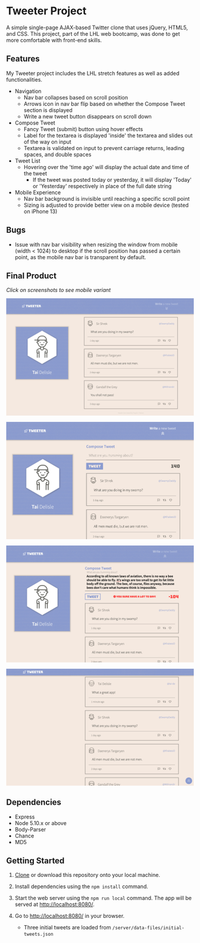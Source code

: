 # Tweeter Project

A simple single-page AJAX-based Twitter clone that uses jQuery, HTML5, and CSS. This project, part of the LHL web bootcamp, was done to get more comfortable with front-end skills.

## Features

My Tweeter project includes the LHL stretch features as well as added functionalities.

- Navigation
  - Nav bar collapses based on scroll position
  - Arrows icon in nav bar flip based on whether the Compose Tweet section is displayed
  - Write a new tweet button disappears on scroll down
- Compose Tweet
  - Fancy Tweet (submit) button using hover effects
  - Label for the textarea is displayed 'inside' the textarea and slides out of the way on input
  - Textarea is validated on input to prevent carriage returns, leading spaces, and double spaces
- Tweet List
  - Hovering over the 'time ago' will display the actual date and time of the tweet
    - If the tweet was posted today or yesterday, it will display 'Today' or 'Yesterday' respectively in place of the full date string
- Mobile Experience
  - Nav bar background is invisible until reaching a specific scroll point
  - Sizing is adjusted to provide better view on a mobile device (tested on iPhone 13)

## Bugs

- Issue with nav bar visibility when resizing the window from mobile (width < 1024) to desktop if the scroll position has passed a certain point, as the mobile nav bar is transparent by default.

## Final Product

*Click on screenshots to see mobile variant*

[!["Screenshot of Tweeter"](/docs/tweeter_home.png)](/docs/tweeter_home_mobile.png)

[!["Screenshot of compose box opened](/docs/tweeter_compose.png)](/docs/tweeter_compose_mobile.png)

[!["Screenshot of invalid tweet](/docs/tweeter_invalid.png)](/docs/tweeter_invalid_mobile.png)

[!["Screenshot of tweets/scrolled down"](/docs/tweeter_tweets.png)](/docs/tweeter_tweets_mobile.png)

## Dependencies

- Express
- Node 5.10.x or above
- Body-Parser
- Chance
- MD5

## Getting Started

1. [Clone](https://docs.github.com/en/repositories/creating-and-managing-repositories/cloning-a-repository) or download this repository onto your local machine.

2. Install dependencies using the `npm install` command.

3. Start the web server using the `npm run local` command. The app will be served at <http://localhost:8080/>.

4. Go to <http://localhost:8080/> in your browser.
    - Three initial tweets are loaded from `/server/data-files/initial-tweets.json`